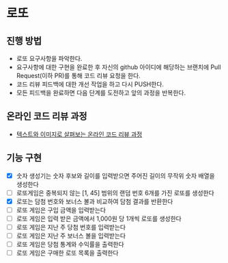 # 로또
## 진행 방법
* 로또 요구사항을 파악한다.
* 요구사항에 대한 구현을 완료한 후 자신의 github 아이디에 해당하는 브랜치에 Pull Request(이하 PR)를 통해 코드 리뷰 요청을 한다.
* 코드 리뷰 피드백에 대한 개선 작업을 하고 다시 PUSH한다.
* 모든 피드백을 완료하면 다음 단계를 도전하고 앞의 과정을 반복한다.

## 온라인 코드 리뷰 과정
* [텍스트와 이미지로 살펴보는 온라인 코드 리뷰 과정](https://github.com/next-step/nextstep-docs/tree/master/codereview)

## 기능 구현

- [x] 숫자 생성기는 숫자 후보와 길이를 입력받으면 주어진 길이의 무작위 숫자 배열을 생성한다 
- [ ] 로또게임은 중복되지 않는 [1, 45] 범위의 랜덤 번호 6개를 가진 로또를 생성한다
- [x] 로또는 담첨 번호와 보너스 볼과 비교하여 담첨 결과를 반환한다
- [ ] 로또 게임은 구입 금액을 입력받는다
- [ ] 로또 게임은 입력 받은 금액에서 1,000원 당 1개씩 로또를 생성한다
- [ ] 로또 게임은 지난 주 당첨 번호를 입력받는다
- [ ] 로또 게임은 지난 주 보너스 볼을 입력받는다
- [ ] 로또 게임은 당첨 통계와 수익률을 출력한다
- [ ] 로또 게임은 구매한 로또 목록을 출력한다